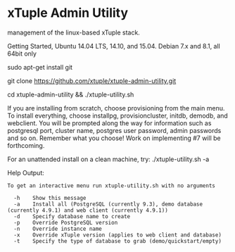# xTuple Admin Utility
management of the linux-based xTuple stack. 

Getting Started, Ubuntu 14.04 LTS, 14.10, and 15.04. Debian 7.x and 8.1, all 64bit only

sudo apt-get install git

git clone https://github.com/xtuple/xtuple-admin-utility.git

cd xtuple-admin-utility && ./xtuple-utility.sh

If you are installing from scratch, choose provisioning from the main menu. To install everything, choose installpg, provisioncluster, initdb, demodb, and webclient. You will be prompted along the way for information such as postgresql port, cluster name, postgres user password, admin passwords and so on. Remember what you choose! Work on implementing #7 will be forthcoming. 

For an unattended install on a clean machine, try: ./xtuple-utility.sh -a

Help Output:
```
To get an interactive menu run xtuple-utility.sh with no arguments

  -h    Show this message
  -a    Install all (PostgreSQL (currently 9.3), demo database (currently 4.9.1) and web client (currently 4.9.1))
  -d    Specify database name to create
  -p    Override PostgreSQL version
  -n    Override instance name
  -x    Override xTuple version (applies to web client and database)
  -t    Specify the type of database to grab (demo/quickstart/empty)
```
